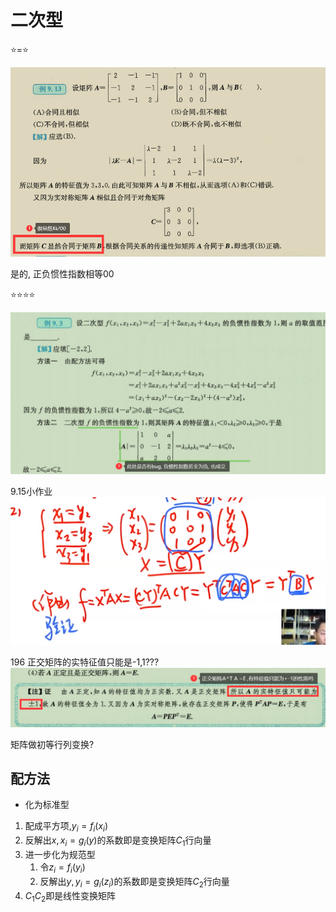 # 二次型

⭐=⭐

![20221014110617](https://raw.githubusercontent.com/Logible/Image/main/note_image/20221014110617.png)

是的, 正负惯性指数相等00

⭐⭐⭐⭐

![20221015095557](https://raw.githubusercontent.com/Logible/Image/main/note_image/20221015095557.png)

9.15小作业![20221014112037](https://raw.githubusercontent.com/Logible/Image/main/note_image/20221014112037.png)

196 正交矩阵的实特征值只能是-1,1???![20221015143628](https://raw.githubusercontent.com/Logible/Image/main/note_image/20221015143628.png)

矩阵做初等行列变换?

## 配方法

- 化为标准型

1. 配成平方项,$y_i=f_i(x_i)$
2. 反解出$x,x_i=g_i(y)$的系数即是变换矩阵$C_1$行向量
3. 进一步化为规范型
   1. 令$z_i=f_i(y_i)$
   2. 反解出$y,y_i=g_i(z_i)$的系数即是变换矩阵$C_2$行向量
4. $C_1C_2$即是线性变换矩阵

